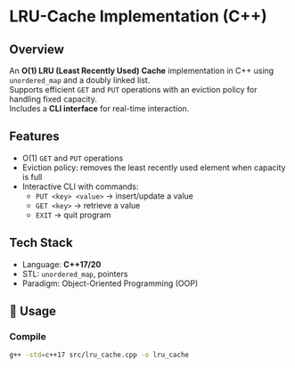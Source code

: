 # LRU-Cache Implementation (C++)

## Overview
An **O(1) LRU (Least Recently Used) Cache** implementation in C++ using 
`unordered_map` and a doubly linked list.  
Supports efficient `GET` and `PUT` operations with an eviction policy 
for handling fixed capacity.  
Includes a **CLI interface** for real-time interaction.

## Features
- O(1) `GET` and `PUT` operations
- Eviction policy: removes the least recently used element when capacity is full
- Interactive CLI with commands:
  - `PUT <key> <value>` → insert/update a value
  - `GET <key>` → retrieve a value
  - `EXIT` → quit program

## Tech Stack
- Language: **C++17/20**
- STL: `unordered_map`, pointers
- Paradigm: Object-Oriented Programming (OOP)

## 🚀 Usage
### Compile
```bash
g++ -std=c++17 src/lru_cache.cpp -o lru_cache
